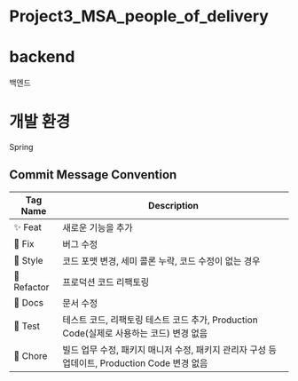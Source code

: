 # Project3_MSA_people_of_delivery

# backend
백엔드

# 개발 환경
Spring


## Commit Message Convention

| Tag Name       | Description                                    |
|----------------|------------------------------------------------|
| :sparkles: Feat    | 새로운 기능을 추가                              |
| :bug: Fix          | 버그 수정                                      |
| :art: Style        | 코드 포맷 변경, 세미 콜론 누락, 코드 수정이 없는 경우 |
| :hammer:  Refactor | 프로덕션 코드 리팩토링                         |
| :memo: Docs        | 문서 수정                                      |
| :test_tube: Test   | 테스트 코드, 리팩토링 테스트 코드 추가, Production Code(실제로 사용하는 코드) 변경 없음 |
| :rocket: Chore     | 빌드 업무 수정, 패키지 매니저 수정, 패키지 관리자 구성 등 업데이트, Production Code 변경 없음 |
